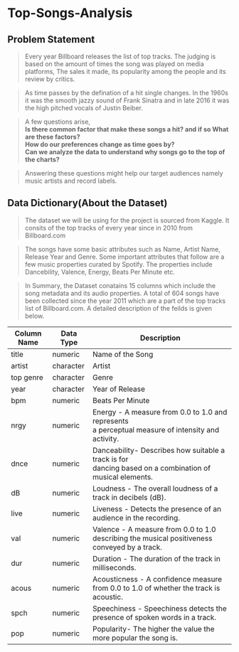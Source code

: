 # Top-Songs-Analysis

## Problem Statement

> Every year Billboard releases the list of top tracks. The judging is based on the amount of times the song was played on media platforms, The sales it made, its popularity among the people and its review by critics. <br>

> As time passes by the defination of a hit single changes. In the 1960s it was the smooth jazzy sound of Frank Sinatra and in late 2016 it was the high pitched vocals of Justin Beiber.<br>

> A few questions arise, <br> 
**Is there common factor that make these songs a hit? and if so What are these factors? <br>
  How do our preferences change as time goes by? <br>
  Can we analyze the data to understand why songs go to the top of the charts?** <br>

> Answering these questions might help our target audiences namely music artists and record labels. 


## Data Dictionary(About the Dataset)

> The dataset we will be using for the project is sourced from Kaggle. It consits of the top tracks of every year since in 2010 from Billboard.com

> The songs have some basic attributes such as Name, Artist Name, Release Year and Genre. Some important attributes that follow are a few music properties curated by Spotify. The properties include Dancebility, Valence, Energy, Beats Per Minute etc. 

> In Summary, the Dataset conatains 15 columns which include the song metadata and its audio properties. A total of 604 songs have been collected since the year 2011 which are a part of the top tracks list of Billboard.com. A detailed description of the feilds is given below.

|  Column Name  | Data Type | Description                                             
| ------------- | --------- | -------------------------------------------------------
| title         | numeric   | Name of the Song	                                     
| artist	      | character | Artist                                                
| top genre     |	character | Genre                                                  
| year	        | character | Year of Release                                       
| bpm	          | numeric   | Beats Per Minute                                       
| nrgy          | numeric   | Energy - A measure from 0.0 to 1.0 and represents<br> a perceptual measure of intensity and activity.
| dnce	        | numeric   | Danceability- Describes how suitable a track is for<br>dancing based on a combination of musical elements.
| dB	          | numeric   | Loudness - The overall loudness of a track in decibels (dB).
| live	        | numeric   | Liveness - Detects the presence of an audience in the recording.
| val	          | numeric   | Valence - A measure from 0.0 to 1.0 describing the musical positiveness conveyed by a track.
| dur	          | numeric   | Duration - The duration of the track in milliseconds.
| acous         |	numeric   | Acousticness - A confidence measure from 0.0 to 1.0 of whether the track is acoustic. 
| spch          |	numeric   | Speechiness - Speechiness detects the presence of spoken words in a track. 
| pop           | numeric   | Popularity- The higher the value the more popular the song is.
